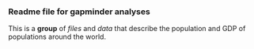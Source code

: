 ### Readme file for gapminder analyses

This is a **group** of *files* and *data* that describe the population and GDP of populations around the world.
